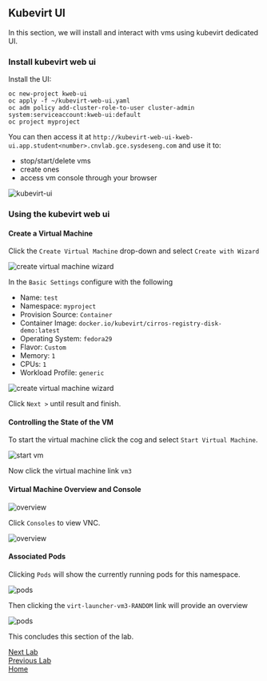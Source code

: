 ## Kubevirt UI

In this section, we will install and interact with vms using kubevirt dedicated UI.

### Install kubevirt web ui

Install the UI:

```
oc new-project kweb-ui
oc apply -f ~/kubevirt-web-ui.yaml
oc adm policy add-cluster-role-to-user cluster-admin system:serviceaccount:kweb-ui:default
oc project myproject
```

You can then access it at `http://kubevirt-web-ui-kweb-ui.app.student<number>.cnvlab.gce.sysdeseng.com` and use it to:

- stop/start/delete vms
- create ones
- access vm console through your browser

![kubevirt-ui](images/ui.png)

### Using the kubevirt web ui 

#### Create a Virtual Machine

Click the `Create Virtual Machine` drop-down and select `Create with Wizard`

![create virtual machine wizard](images/new_vm_wizard.png)

In the `Basic Settings` configure with the following

- Name: `test`
- Namespace: `myproject`
- Provision Source: `Container`
- Container Image: `docker.io/kubevirt/cirros-registry-disk-demo:latest`
- Operating System: `fedora29`
- Flavor: `Custom`
- Memory: `1`
- CPUs: `1`
- Workload Profile: `generic`

![create virtual machine wizard](images/basic_settings.png)

Click `Next >` until result and finish.

#### Controlling the State of the VM

To start the virtual machine click the cog and select `Start Virtual Machine`.

![start vm](images/start_vm.png)

Now click the virtual machine link `vm3`

#### Virtual Machine Overview and Console

![overview](images/overview.png)

Click `Consoles` to view VNC.

![overview](images/vm_console.png)

#### Associated Pods

Clicking `Pods` will show the currently running pods for this namespace.

![pods](images/pods.png)

Then clicking the `virt-launcher-vm3-RANDOM` link will provide an overview

![pods](images/pod_overview.png)

This concludes this section of the lab.

[Next Lab](../lab10/lab10.md)\
[Previous Lab](../lab8/lab8.md)\
[Home](../../README.md)
